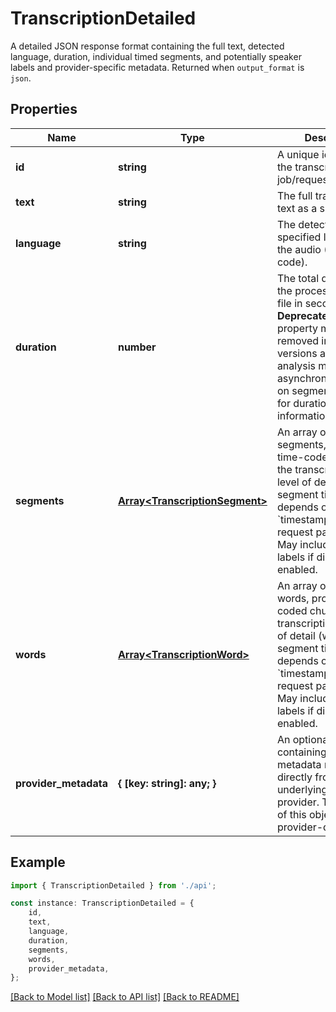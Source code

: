 # TranscriptionDetailed

A detailed JSON response format containing the full text, detected language, duration, individual timed segments, and potentially speaker labels and provider-specific metadata. Returned when `output_format` is `json`.

## Properties

Name | Type | Description | Notes
------------ | ------------- | ------------- | -------------
**id** | **string** | A unique identifier for the transcription job/request. | [default to undefined]
**text** | **string** | The full transcribed text as a single string. | [default to undefined]
**language** | **string** | The detected or specified language of the audio (ISO 639-1 code). | [optional] [default to undefined]
**duration** | **number** | The total duration of the processed audio file in seconds. **Deprecated**: This property may be removed in future versions as duration analysis might occur asynchronously. Rely on segment end times for duration information if needed.  | [optional] [default to undefined]
**segments** | [**Array&lt;TranscriptionSegment&gt;**](TranscriptionSegment.md) | An array of transcribed segments, providing time-coded chunks of the transcription. The level of detail (word vs. segment timestamps) depends on the &#x60;timestamp_granularity&#x60; request parameter. May include speaker labels if diarization was enabled. | [optional] [default to undefined]
**words** | [**Array&lt;TranscriptionWord&gt;**](TranscriptionWord.md) | An array of transcribed words, providing time-coded chunks of the transcription. The level of detail (word vs. segment timestamps) depends on the &#x60;timestamp_granularity&#x60; request parameter. May include speaker labels if diarization was enabled. | [optional] [default to undefined]
**provider_metadata** | **{ [key: string]: any; }** | An optional object containing additional metadata returned directly from the underlying STT provider. The structure of this object is provider-dependent. | [optional] [default to undefined]

## Example

```typescript
import { TranscriptionDetailed } from './api';

const instance: TranscriptionDetailed = {
    id,
    text,
    language,
    duration,
    segments,
    words,
    provider_metadata,
};
```

[[Back to Model list]](../README.md#documentation-for-models) [[Back to API list]](../README.md#documentation-for-api-endpoints) [[Back to README]](../README.md)
